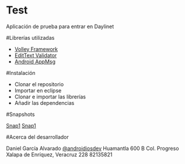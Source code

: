 Test
===========================

Aplicación de prueba para entrar en Daylinet

#Librerías utilizadas

* [Volley Framework](https://android.googlesource.com/platform/frameworks/volley/)
* [EditText Validator](https://github.com/vekexasia/android-edittext-validator)
* [Android AppMsg](https://github.com/johnkil/Android-AppMsg)

#Instalación

* Clonar el repositorio
* Importar en eclipse
* Clonar e importar las librerías
* Añadir las dependencias

#Snapshots

[Snap1](snapshots/snap1.png)
[Snap1](snapshots/snap2.png)

#Acerca del desarrollador

Daniel García Alvarado
[@androidiosdev](http://twitter.com/androidiosdev)
Huamantla 600 B Col. Progreso
Xalapa de Enríquez, Veracruz
228 82135821
